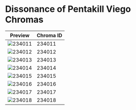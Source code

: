# Dissonance of Pentakill Viego Chromas

| Preview | Chroma ID |
|---------|-----------|
| ![234011](https://raw.communitydragon.org/latest/plugins/rcp-be-lol-game-data/global/default/v1/champion-chroma-images/234/234011.png) | 234011 |
| ![234012](https://raw.communitydragon.org/latest/plugins/rcp-be-lol-game-data/global/default/v1/champion-chroma-images/234/234012.png) | 234012 |
| ![234013](https://raw.communitydragon.org/latest/plugins/rcp-be-lol-game-data/global/default/v1/champion-chroma-images/234/234013.png) | 234013 |
| ![234014](https://raw.communitydragon.org/latest/plugins/rcp-be-lol-game-data/global/default/v1/champion-chroma-images/234/234014.png) | 234014 |
| ![234015](https://raw.communitydragon.org/latest/plugins/rcp-be-lol-game-data/global/default/v1/champion-chroma-images/234/234015.png) | 234015 |
| ![234016](https://raw.communitydragon.org/latest/plugins/rcp-be-lol-game-data/global/default/v1/champion-chroma-images/234/234016.png) | 234016 |
| ![234017](https://raw.communitydragon.org/latest/plugins/rcp-be-lol-game-data/global/default/v1/champion-chroma-images/234/234017.png) | 234017 |
| ![234018](https://raw.communitydragon.org/latest/plugins/rcp-be-lol-game-data/global/default/v1/champion-chroma-images/234/234018.png) | 234018 |